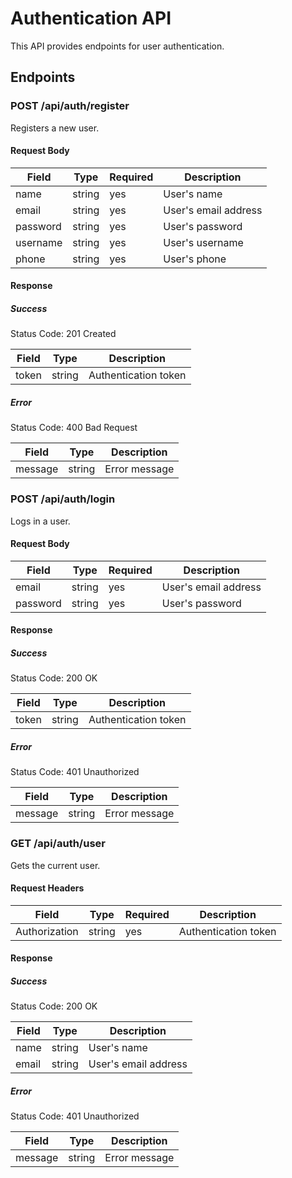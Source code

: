# Authentication API

This API provides endpoints for user authentication.

## Endpoints

### POST /api/auth/register

Registers a new user.

#### Request Body

| Field    | Type   | Required | Description         |
| -------- | ------ | -------- | ------------------- |
| name     | string | yes      | User's name         |
| email    | string | yes      | User's email address|
| password | string | yes      | User's password     |
| username | string | yes      | User's username     |
| phone    | string | yes      | User's phone        |


#### Response

##### Success

Status Code: 201 Created

| Field | Type   | Description         |
| ----- | ------ | ------------------- |
| token | string | Authentication token|

##### Error

Status Code: 400 Bad Request

| Field   | Type   | Description         |
| ------- | ------ | ------------------- |
| message | string | Error message       |

### POST /api/auth/login

Logs in a user.

#### Request Body

| Field    | Type   | Required | Description         |
| -------- | ------ | -------- | ------------------- |
| email    | string | yes      | User's email address|
| password | string | yes      | User's password     |

#### Response

##### Success

Status Code: 200 OK

| Field | Type   | Description         |
| ----- | ------ | ------------------- |
| token | string | Authentication token|

##### Error

Status Code: 401 Unauthorized

| Field   | Type   | Description         |
| ------- | ------ | ------------------- |
| message | string | Error message       |

### GET /api/auth/user

Gets the current user.

#### Request Headers

| Field         | Type   | Required | Description         |
| ------------- | ------ | -------- | ------------------- |
| Authorization | string | yes      | Authentication token|

#### Response

##### Success

Status Code: 200 OK

| Field | Type   | Description         |
| ----- | ------ | ------------------- |
| name  | string | User's name         |
| email | string | User's email address|

##### Error

Status Code: 401 Unauthorized

| Field   | Type   | Description         |
| ------- | ------ | ------------------- |
| message | string | Error message       |

